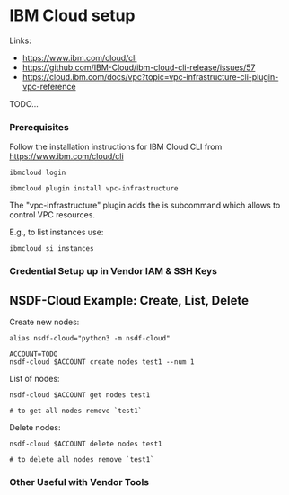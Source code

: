 # IBM Cloud setup

Links:

- https://www.ibm.com/cloud/cli
- https://github.com/IBM-Cloud/ibm-cloud-cli-release/issues/57
- https://cloud.ibm.com/docs/vpc?topic=vpc-infrastructure-cli-plugin-vpc-reference


TODO...

### Prerequisites

Follow the installation instructions for IBM Cloud CLI from https://www.ibm.com/cloud/cli

```
ibmcloud login
```

```
ibmcloud plugin install vpc-infrastructure
```

The "vpc-infrastructure" plugin adds the is subcommand which allows to control VPC resources.

E.g., to list instances use:
```
ibmcloud si instances
```


### Credential Setup up in Vendor IAM & SSH Keys




## NSDF-Cloud Example: Create, List, Delete

Create new nodes:

```
alias nsdf-cloud="python3 -m nsdf-cloud"

ACCOUNT=TODO
nsdf-cloud $ACCOUNT create nodes test1 --num 1 
```

List of nodes:

```
nsdf-cloud $ACCOUNT get nodes test1 

# to get all nodes remove `test1`
```

Delete nodes:

```
nsdf-cloud $ACCOUNT delete nodes test1 

# to delete all nodes remove `test1`
```



### Other Useful with Vendor Tools

